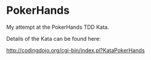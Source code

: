 PokerHands
==========

My attempt at the PokerHands TDD Kata.

Details of the Kata can be found here:

http://codingdojo.org/cgi-bin/index.pl?KataPokerHands
